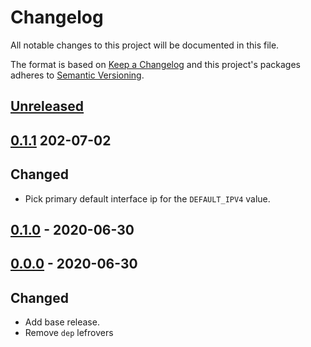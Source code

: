 # Changelog

All notable changes to this project will be documented in this file.

The format is based on [Keep a Changelog](http://keepachangelog.com/en/1.0.0/)
and this project's packages adheres to [Semantic Versioning](http://semver.org/spec/v2.0.0.html).

## [Unreleased]

## [0.1.1] 202-07-02

## Changed
- Pick primary default interface ip for the `DEFAULT_IPV4` value.

## [0.1.0] - 2020-06-30


## [0.0.0] - 2020-06-30

## Changed

- Add base release.
- Remove `dep` lefrovers

[Unreleased]: https://github.com/giantswarm/k8s-setup-network-environment/compare/v0.1.1...HEAD
[0.1.1]: https://github.com/giantswarm/k8s-setup-network-environment/compare/v0.1.0...v0.1.1
[0.1.0]: https://github.com/giantswarm/k8s-setup-network-environment/compare/v0.0.0...v0.1.0
[0.0.0]: https://github.com/giantswarm/k8s-setup-network-environment/releases/tag/v0.0.0
